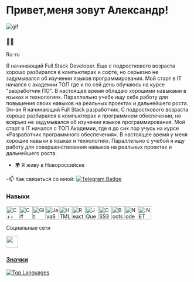 # Привет,меня зовут Александр!
<img src="https://user-images.githubusercontent.com/18350557/176309783-0785949b-9127-417c-8b55-ab5a4333674e.gif" alt="gif"/>

### :man_technologist:

Ru-ru 

Я начинающий Full Stack Developer. Еще с подросткового возраста хорошо разбирался в компьютерах и софте, но серьезно не задумывался об изучении языков программирования. Мой старт в IT начался с академии ТОП где и по сей день обучаюсь на курсе "разработчик ПО". В настоящее время обладаю хорошими навыками в языках и технологиях. Параллельно учебе ищу себе работу для повышения своих навыков на реальных проектах и дальнейшего роста. Эн-эн Я начинающий Full Stack разработчик. С подросткового возраста хорошо разбирался в компьютерах и программном обеспечении, но всерьез не задумывался об изучении языков программирования. Мой старт в IT начался с ТОП Академии, где я до сих пор учусь на курсе «Разработчик программного обеспечения». В настоящее время у меня хорошие навыки в языках и технологиях. Параллельно с учебой я ищу работу для совершенствования навыков на реальных проектах и дальнейшего роста.

- 🌍 Я живу в Новороссийске
  
-:mailbox: Как связаться со мной: [![Telegram Badge](https://img.shields.io/badge/-AlexHunter293-blue?style=flat&logo=Telegram&logoColor=white)](https://t.me/AlexHunter293)

### Навыки
<p align="left"> <a href="https://docs.microsoft.com/en-us/cpp/?view=msvc-170" target="_blank" rel="noreferrer"><img src="https://raw.githubusercontent.com/danielcranney/readme-generator/main/public/icons/skills/cplusplus-colored.svg" width="36" height="36" alt="C++" /></a><a href="https://docs.microsoft.com/en-us/dotnet/csharp/" target="_blank" rel="noreferrer"><img src="https://raw.githubusercontent.com/danielcranney/readme-generator/main/public/icons/skills/csharp-colored.svg" width="36" height="36" alt="C#" /></a><a href="https://git-scm.com/" target="_blank" rel="noreferrer"><img src="https://raw.githubusercontent.com/danielcranney/readme-generator/main/public/icons/skills/git-colored.svg" width="36" height="36" alt="Git" /></a><a href="https://developer.mozilla.org/en-US/docs/Web/JavaScript" target="_blank" rel="noreferrer"><img src="https://raw.githubusercontent.com/danielcranney/readme-generator/main/public/icons/skills/javascript-colored.svg" width="36" height="36" alt="JavaScript" /></a><a href="https://developer.mozilla.org/en-US/docs/Glossary/HTML5" target="_blank" rel="noreferrer"><img src="https://raw.githubusercontent.com/danielcranney/readme-generator/main/public/icons/skills/html5-colored.svg" width="36" height="36" alt="HTML5" /></a><a href="https://reactjs.org/" target="_blank" rel="noreferrer"><img src="https://raw.githubusercontent.com/danielcranney/readme-generator/main/public/icons/skills/react-colored.svg" width="36" height="36" alt="React" /></a><a href="https://jquery.com/" target="_blank" rel="noreferrer"><img src="https://raw.githubusercontent.com/danielcranney/readme-generator/main/public/icons/skills/jquery-colored.svg" width="36" height="36" alt="JQuery" /></a><a href="https://www.w3.org/TR/CSS/#css" target="_blank" rel="noreferrer"><img src="https://raw.githubusercontent.com/danielcranney/readme-generator/main/public/icons/skills/css3-colored.svg" width=" 36" height="36" alt="CSS3" /></a><a href="https://getbootstrap.com/" target="_blank" rel="noreferrer"><img src="https://raw.githubusercontent.com/danielcranney/readme-generator/main/public/icons/skills/bootstrap-colored.svg" width="36" height="36" alt="Bootstrap" /></a><a href="https://nodejs.org/en/" target="_blank" rel="noreferrer"><img src="https://raw.githubusercontent.com/danielcranney/readme-generator/main/public/icons/skills/nodejs-colored.svg" width="36" height="36" alt="NodeJS" /></a><a href="https://dotnet.microsoft.com/en-us/" target="_blank" rel="noreferrer"><img src="https://raw.githubusercontent.com/danielcranney/readme-generator/main/public/icons/skills/dot-net-colored.svg" width="36" height="36" alt=".NET" /></a> </p>
Социальные сети <p align="left"> <a href="https://www.github.com/Vampir5050" target="_blank" rel="noreferrer"> <source media="(prefers-color-scheme: dark)" srcset="https://raw.githubusercontent.com/danielcranney/readme-generator/main/public/icons/socials/github-dark.svg" /> <source media="(prefers-color-scheme: light)" srcset="https://raw.githubusercontent.com/danielcranney/readme-generator/main/public/icons/socials/github.svg" /> <img src="https://raw.githubusercontent.com/danielcranney/readme-generator/main/public/icons/socials/github.svg" width="32" height="32" />  </а></>

### Значки

<a href="https://github.com/Vampir5050" align="left"><img src="https://github-readme-stats.vercel.app/api/top-langs/?username=Vampir5050&langs_count=10&title_color=10b981&text_color=ffffff&icon_color=000000&bg_color=312e81&hide_border=true&locale=en&custom_title=Top%20%Languages" alt="Top Languages" /></a>
